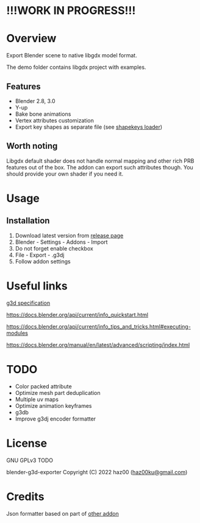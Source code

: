 # !!!WORK IN PROGRESS!!!

# Overview
Export Blender scene to native libgdx model format.

The demo folder contains libgdx project with examples.

## Features
- Blender 2.8, 3.0
- Y-up
- Bake bone animations
- Vertex attributes customization
- Export key shapes as separate file (see [shapekeys loader](https://github.com/haz00/g3d-model-shape))

## Worth noting
Libgdx default shader does not handle normal mapping and other rich PRB features out of the box. The addon can export such attributes though. You should provide your own shader if you need it.

# Usage
## Installation
1. Download latest version from [release page](https://github.com/haz00/blender-g3d-exporter/releases)
2. Blender - Settings - Addons - Import
3. Do not forget enable checkbox
4. File - Export - .g3dj
5. Follow addon settings

# Useful links
[g3d specification](https://github.com/libgdx/fbx-conv/wiki/Version-0.1-%28libgdx-0.9.9%29)

https://docs.blender.org/api/current/info_quickstart.html

https://docs.blender.org/api/current/info_tips_and_tricks.html#executing-modules

https://docs.blender.org/manual/en/latest/advanced/scripting/index.html

# TODO
- Color packed attribute
- Optimize mesh part deduplication
- Multiple uv maps
- Optimize animation keyframes
- g3db
- Improve g3dj encoder formatter 

# License
GNU GPLv3 TODO

blender-g3d-exporter Copyright (C) 2022 haz00 (haz00ku@gmail.com)

# Credits
Json formatter based on part of [other addon](https://github.com/Dancovich/libgdx_blender_g3d_exporter)
